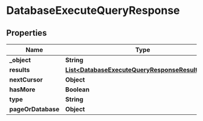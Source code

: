 

# DatabaseExecuteQueryResponse


## Properties

| Name | Type | Description | Notes |
|------------ | ------------- | ------------- | -------------|
|**_object** | **String** |  |  [optional] |
|**results** | [**List&lt;DatabaseExecuteQueryResponseResultsInner&gt;**](DatabaseExecuteQueryResponseResultsInner.md) |  |  [optional] |
|**nextCursor** | **Object** |  |  [optional] |
|**hasMore** | **Boolean** |  |  [optional] |
|**type** | **String** |  |  [optional] |
|**pageOrDatabase** | **Object** |  |  [optional] |



